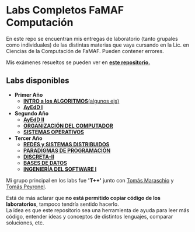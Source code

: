 # Labs Completos FaMAF Computación
En este repo se encuentran mis entregas de laboratorio (tanto grupales como individuales) de las distintas materias que vaya cursando en la Lic. en Ciencias de la Computación de FaMAF. Pueden contener errores.

Mis exámenes resueltos se pueden ver en [**este repositorio.**](https://github.com/achaval-tomas/Examenes-Resueltos-FaMAF-Compu)

## Labs disponibles
  * **Primer Año**
    * [**INTRO a los ALGORITMOS**(algunos ejs)](1A1C%20INTRO-ALGORITMOS/)
    * [**AyEdD I**](1A2C%20AyEdD-I/)
  * **Segundo Año**
    * [**AyEdD II**](2A1C%20AyEdD-II/)
    * [**ORGANIZACIÓN DEL COMPUTADOR**](2A1C%20ORG-COMP/)
    * [**SISTEMAS OPERATIVOS**](2A2C%20SISTEMAS-OPERATIVOS/)
  * **Tercer Año**
    * [**REDES y SISTEMAS DISTRIBUIDOS**](3A1C%20REDES-y-SISTEMAS/)
    * [**PARADIGMAS DE PROGRAMACIÓN**](3A1C%20PARADIGMAS/)
    * [**DISCRETA-II**](3A1C%20DISCRETA-II/)
    * [**BASES DE DATOS**](3A2C%20BASES-DE-DATOS/)
    * [**INGENIERÍA DEL SOFTWARE I**](3A2C%20ING-SOFT-I/)

Mi grupo principal en los labs fue **'T++'** junto con [Tomás Maraschio](https://github.com/tomimara52) y [Tomás Peyronel](https://github.com/tpeyronel).

Está de más aclarar que **no está permitido copiar código de los laboratorios**, tampoco tendría sentido hacerlo.<br>
La idea es que este repositorio sea una herramienta de ayuda para leer más código, entender ideas y conceptos de distintos lenguajes, comparar soluciones, etc.